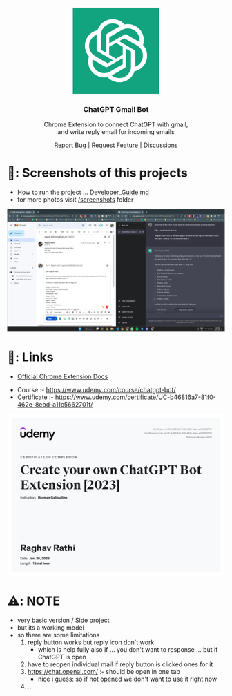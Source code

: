 
<p align="center">
  <a href="#" target="_blank">
    <img src="./chrome-extension/logo.png" alt="logo" width="200">
  </a>
</p>

<h3 align="center"> <b>ChatGPT Gmail Bot</b> </h3>

<div align="center">
  <p> Chrome Extension to connect ChatGPT with gmail, <br> and write reply email for incoming emails </p>

<a href="https://github.com/withrvr/ChatGPT-Gmail-Bot/issues/new?template=bug_report.md" target="_blank">Report Bug</a>
|
<a href="https://github.com/withrvr/ChatGPT-Gmail-Bot/issues/new?template=feature_request.md" target="_blank">Request Feature</a>
|
<a href="https://github.com/withrvr/ChatGPT-Gmail-Bot/discussions" target="_blank">Discussions</a>

</div>

<!-- <h3 align="center">
   <a href="./screenshots/" target="_blank"><b>Screenshots of this project</b></a>
</h3> -->

# 📸: Screenshots of this projects

- How to run the project ... [Developer_Guide.md](./Developer_Guide.md)
- for more photos visit [/screenshots](./screenshots/) folder

![output-1](./screenshots/output-1.png)

# 🔗: Links

- [Official Chrome Extension Docs](https://developer.chrome.com/docs/extensions/)
<!-- - Deployed extension link here -->
- Course :- https://www.udemy.com/course/chatgpt-bot/
- Certificate :- https://www.udemy.com/certificate/UC-b46816a7-81f0-462e-8ebd-a11c5662701f/

![Certificate](./screenshots/certificate.jpg)

# ⚠️: NOTE

- very basic version / Side project
- but its a working model
- so there are some limitations
  1. reply button works but reply icon don't work
     - which is help fully also if ... you don't want to response ... but if ChatGPT is open
  2. have to reopen individual mail if reply button is clicked ones for it
  3. https://chat.openai.com/ :- should be open in one tab
     - nice i guess: so if not opened we don't want to use it right now
  4. ...
